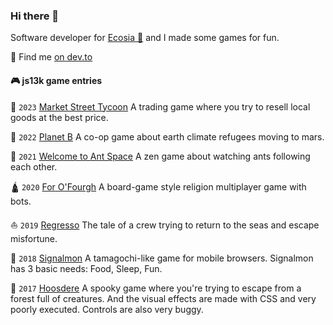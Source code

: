 ### Hi there 👋

Software developer for [Ecosia 🌳](https://ecosia.org/) and I made some games for fun.

📝 Find me [on dev.to](https://dev.to/mrlopis)

#### 🎮 js13k game entries

🍞 `2023` [Market Street Tycoon](https://lopis.github.io/market-street-tycoon/dist/) A trading game where you try to resell local goods at the best price.

🔴 `2022` [Planet B](https://lopis.github.io/mars/) A co-op game about earth climate refugees moving to mars.

🐜 `2021` [Welcome to Ant Space](https://js13kgames.com/entries/ant-space) A zen game about watching ants following each other.

🛕 `2020` [For O'Fourgh](https://js13kgames.com/entries/for-ofoughr) A board-game style religion multiplayer game with bots.

⛵️ `2019` [Regresso](https://js13kgames.com/entries/regresso) The tale of a crew trying to return to the seas and escape misfortune.

🍖 `2018` [Signalmon](https://js13kgames.com/entries/signalmon) A tamagochi-like game for mobile browsers. Signalmon has 3 basic needs: Food, Sleep, Fun.

🐺 `2017` [Hoosdere](https://js13kgames.com/entries/hoosdere) A spooky game where you're trying to escape from a forest full of creatures. And the visual effects are made with CSS and very poorly executed. Controls are also very buggy.
